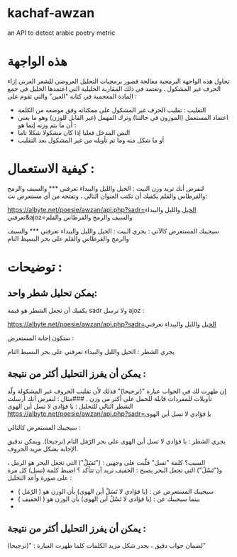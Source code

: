 # kachaf-awzan
an API to detect arabic poetry metric 
# هذه الواجهة
تحاول هذه الواجهة البرمجية معالجة قصور برمجيات التحليل العروضي للشعر العربي إزاء الحرف غير المشكول . 
وتعتمد في ذلك المقاربة الخليلية التي اعتمدها الخليل في جمع المادة المعجمية في كتابه "العين" والتي تقوم على : 
- التقليب : تقليب الحرف غير المشكول على ممكناته وفق موضعه من الكلمة
- اعتماد المستعمل (الموزون في حالتنا) وترك المهمل (غير القابل للوزن)
وهو ما يعني أن ما يتم وزنه إنما هو :
- النص المدخل فعليا إذا كان مشكولا شكلا تاما 
- أو ما شكل منه وما تم تأويله من غير المشكول بعد التقليب

# كيفية الاستعمال : 
لنفرض أنك تريد وزن البيت : الخيل والليل والبيداء تعرفني *** والسيف والرمح والقرطاس والقلم
يكفيك أن تكتب العنوان التالي ، وتفتحه من أي مستعرض نت:

https://albyte.net/poesie/awzan/api.php?sadr=الخيل والليل والبيداء تعرفني&ajoz=والسيف والرمح والقرطاس والقلم

سيجيبك المستعرض كالآتي : 
يجري البيت :
الخيل والليل والبيداء تعرفني *** والسيف والرمح والقرطاس والقلم
على بحر البسيط التام

# توضيحات :
## يمكن تحليل شطر واحد:
يكفيك أن تجعل الشطر هو قيمة sadr ولا ترسل ajoz : 

https://albyte.net/poesie/awzan/api.php?sadr=الخيل والليل والبيداء تعرفني

ستكون إجابة المستعرض : 

يجري الشطر :
الخيل والليل والبيداء تعرفني
على بحر البسيط التام

## يمكن أن يفرز التحليل أكثر من نتيجة : 
إن ظهرت لك في الجواب عبارة "(ترجيحا)" فذلك لأن تقليب الحروف غير المشكولة ولّد تأويلات للمفردات قابلة للحمل على أكثر من وزن . 
###مثال : 
لنفرض أنك أرسلت الشطر التالي للتحليل : يا فؤادي لا تسل أين الهوى 
https://albyte.net/poesie/awzan/api.php?sadr=يا فؤادي لا تسل أين الهوى 

سيجيبك المستعرض كالتالي : 

يجري الشطر :
يا فؤادي لا تسل أين الهوى
على بحر الرّمَل التام (ترجيحا).
ويمكن تدقيق الإجابة بشكل مزيد الحروف.

السبب؟ كلمة "تسل" قلّبت على وجهين : ("تَسَلْ") التي تجعل البحر هو الرمل ، و("تَسْلُ") التي تجعل البحر يصبح : الخفيف
تريد أن تتأكد ؟ 
اضبط كلمة (تسل) كل مرة على صورة وأعد التحليل : 
- سيجيبك المستعرض عن : (يا فؤادي لا تَسَلْ أين الهوى) بأن الوزن هو ( الرّمَل )
- بينما سيجيبك  عن : (يا فؤادي لا تَسْلُ أين الهوى) بأن الوزن هو ( الخفيف )
- 
## يمكن أن يفرز التحليل أكثر من نتيجة : 

لضمان جواب دقيق ، يجدر شكل مزيد الكلمات كلما ظهرت العبارة : "(ترجيحا)"
